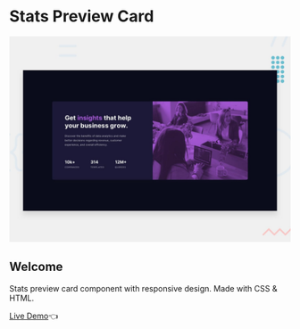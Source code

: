 # Stats Preview Card

![Design preview for the Stats preview card component](./design/desktop-preview.jpg)

## Welcome 

Stats preview card component with responsive design. Made with CSS & HTML.

[Live Demo](https://dmitriy24s.github.io/stats-preview-card/)👈
